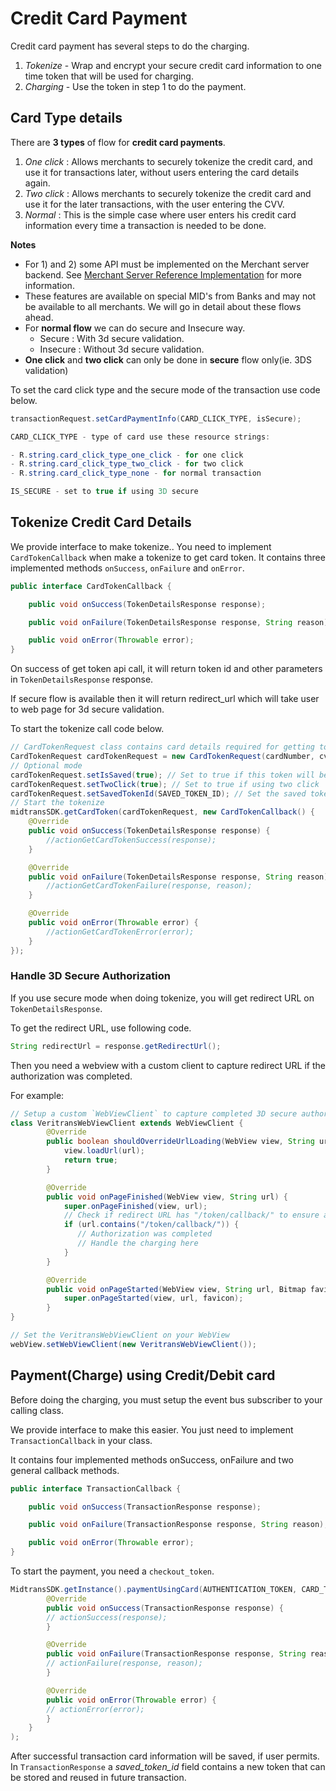 # Credit Card Payment

Credit card payment has several steps to do the charging.

1. _Tokenize_ - Wrap and encrypt your secure credit card information to one time token that will be used for charging.
2. _Charging_ - Use the token in step 1 to do the payment.

## Card Type details

There are **3 types** of flow for **credit card payments**.

1. _One click_ : Allows merchants to securely tokenize the credit card, and use it for transactions later, without users entering the card details again.
2. _Two click_ : Allows merchants to securely tokenize the credit card and use it for the later transactions, with the user entering the CVV.
3. _Normal_ : This is the simple case where user enters his credit card information every time a transaction is needed to be done.

**Notes**

* For 1) and 2) some API must be implemented on the Merchant server backend. See [Merchant Server Reference Implementation](https://github.com/veritrans/mobile-merchant-server) for more information.
* These features are available on special MID's from Banks and may not be available to all merchants. We will go in detail about these flows ahead.
* For **normal flow** we can do secure and Insecure way.
    * Secure : With 3d secure validation.
    * Insecure : Without 3d secure validation.
* **One click** and **two click** can only be done in **secure** flow only(ie. 3DS validation)

To set the card click type and the secure mode of the transaction use code below.

```Java
transactionRequest.setCardPaymentInfo(CARD_CLICK_TYPE, isSecure);

CARD_CLICK_TYPE - type of card use these resource strings:

- R.string.card_click_type_one_click - for one click
- R.string.card_click_type_two_click - for two click
- R.string.card_click_type_none - for normal transaction

IS_SECURE - set to true if using 3D secure
```

## Tokenize Credit Card Details
We provide interface to make tokenize.. You  need to implement `CardTokenCallback` when make a tokenize to get card token.
It contains three implemented methods `onSuccess`, `onFailure` and `onError`.

```Java
public interface CardTokenCallback {

    public void onSuccess(TokenDetailsResponse response);

    public void onFailure(TokenDetailsResponse response, String reason);

    public void onError(Throwable error);
}
```

On success of get token api call, it will return token id and other parameters in `TokenDetailsResponse` response.

If secure flow is available then it will return redirect_url which will take user to web page for 3d secure validation.

To start the tokenize call code below.

```Java
// CardTokenRequest class contains card details required for getting token.
CardTokenRequest cardTokenRequest = new CardTokenRequest(cardNumber, cvv, month, year, midtransSDK.getClientKey());
// Optional mode
cardTokenRequest.setIsSaved(true); // Set to true if this token will be used later (one click or two click)
cardTokenRequest.setTwoClick(true); // Set to true if using two click
cardTokenRequest.setSavedTokenId(SAVED_TOKEN_ID); // Set the saved token id if using two click
// Start the tokenize
midtransSDK.getCardToken(cardTokenRequest, new CardTokenCallback() {
    @Override
    public void onSuccess(TokenDetailsResponse response) {
        //actionGetCardTokenSuccess(response);
    }

    @Override
    public void onFailure(TokenDetailsResponse response, String reason) {
        //actionGetCardTokenFailure(response, reason);
    }

    @Override
    public void onError(Throwable error) {
        //actionGetCardTokenError(error);
    }
});
```

### Handle 3D Secure Authorization

If you use secure mode when doing tokenize, you will get redirect URL on `TokenDetailsResponse`.

To get the redirect URL, use following code.

```Java
String redirectUrl = response.getRedirectUrl();
```

Then you need a webview with a custom client to capture redirect URL if the authorization was completed.

For example:

```Java
// Setup a custom `WebViewClient` to capture completed 3D secure authorization
class VeritransWebViewClient extends WebViewClient {
        @Override
        public boolean shouldOverrideUrlLoading(WebView view, String url) {
            view.loadUrl(url);
            return true;
        }

        @Override
        public void onPageFinished(WebView view, String url) {
            super.onPageFinished(view, url);
            // Check if redirect URL has "/token/callback/" to ensure authorization was completed
            if (url.contains("/token/callback/")) {
               // Authorization was completed
               // Handle the charging here
            }
        }

        @Override
        public void onPageStarted(WebView view, String url, Bitmap favicon) {
            super.onPageStarted(view, url, favicon);
        }
}

// Set the VeritransWebViewClient on your WebView
webView.setWebViewClient(new VeritransWebViewClient());
```

## Payment(Charge) using Credit/Debit card

Before doing the charging, you must setup the event bus subscriber to your calling class.

We provide interface to make this easier. You just need to implement `TransactionCallback` in your class.

It contains four implemented methods onSuccess, onFailure and two general callback methods.

```Java
public interface TransactionCallback {

    public void onSuccess(TransactionResponse response);

    public void onFailure(TransactionResponse response, String reason);

    public void onError(Throwable error);
}
```

To start the payment, you need a `checkout_token`.

```Java
MidtransSDK.getInstance().paymentUsingCard(AUTHENTICATION_TOKEN, CARD_TOKEN, IS_SAVE_CARD, new TransactionCallback() {
        @Override
        public void onSuccess(TransactionResponse response) {
        // actionSuccess(response);
        }

        @Override
        public void onFailure(TransactionResponse response, String reason) {
        // actionFailure(response, reason);
        }

        @Override
        public void onError(Throwable error) {
        // actionError(error);
        }
    }
);
```

After successful transaction card information will be saved, if user permits. In `TransactionResponse` a *saved_token_id* field contains a new token that can be stored and reused in future transaction.